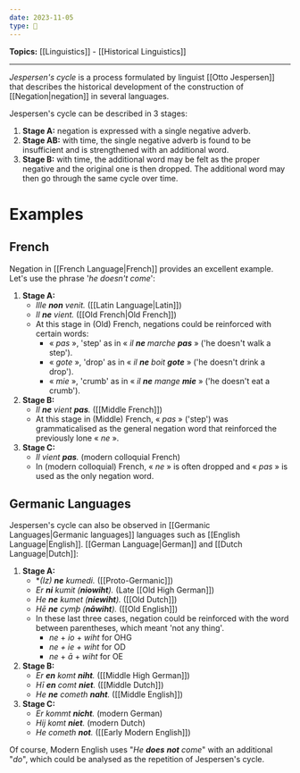 ```yaml
---
date: 2023-11-05
type: 🧠
---
```


**Topics:** [[Linguistics]] - [[Historical Linguistics]]

---

_Jespersen's cycle_ is a process formulated by linguist [[Otto Jespersen]] that describes the historical development of the construction of [[Negation|negation]] in several languages.

Jespersen's cycle can be described in 3 stages:

1. **Stage A:** negation is expressed with a single negative adverb.
2. **Stage AB:** with time, the single negative adverb is found to be insufficient and is strengthened with an additional word.
3. **Stage B:** with time, the additional word may be felt as the proper negative and the original one is then dropped. The additional word may then go through the same cycle over time.

# Examples

## French

Negation in [[French Language|French]] provides an excellent example. Let's use the phrase '_he doesn't come_':

1. **Stage A:**
	- _Ille **non** venit._ ([[Latin Language|Latin]])
	- _Il **ne** vient._ ([[Old French|Old French]])
	- At this stage in (Old) French, negations could be reinforced with certain words:
		- « _pas_ », 'step' as in « _il **ne** marche **pas**_ » ('he doesn't walk a step').
		- « _gote_ », 'drop' as in « _il **ne** boit **gote**_ » ('he doesn't drink a drop').
		- « _mie_ », 'crumb' as in « _il **ne** mange **mie**_ » ('he doesn't eat a crumb').
2. **Stage B:**
	- _Il **ne** vient **pas**._ ([[Middle French]])
	- At this stage in (Middle) French, « _pas_ » ('step') was grammaticalised as the general negation word that reinforced the previously lone « _ne_ ».
3. **Stage C:**
	- _Il vient **pas**._ (modern colloquial French)
	- In (modern colloquial) French, « _ne_ » is often dropped and « _pas_ » is used as the only negation word.

## Germanic Languages

Jespersen's cycle can also be observed in [[Germanic Languages|Germanic languages]] languages such as [[English Language|English]]. [[German Language|German]] and [[Dutch Language|Dutch]]:

1. **Stage A:**
	- \*_(Iz) **ne** kumedi._ ([[Proto-Germanic]])
	- _Er **ni** kumit (**niowiht**)._ (Late [[Old High German]])
	- _He **ne** kumet (**niewiht**)._ ([[Old Dutch]])
	- _Hē **ne** cymþ (**nāwiht**)._ ([[Old English]])
	- In these last three cases, negation could be reinforced with the word between parentheses, which meant 'not any thing'.
		- _ne_ + _io_ + _wiht_ for OHG
		- _ne + ie + wiht_ for OD
		- _ne_ + _ā_ + _wiht_ for OE
2. **Stage B:**
	- _Er **en** komt **niht**._ ([[Middle High German]])
	- _Hī **en** comt **niet**._ ([[Middle Dutch]])
	- _He **ne** cometh **naht**._ ([[Middle English]])
3. **Stage C:**
	- _Er kommt **nicht**._ (modern German)
	- _Hij komt **niet**._ (modern Dutch)
	- _He cometh **not**._ ([[Early Modern English]])

Of course, Modern English uses "_He **does** **not** come_" with an additional "_do_", which could be analysed as the repetition of Jespersen's cycle.
